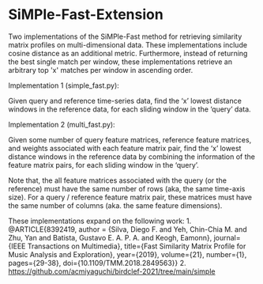 # SiMPle-Fast-Extension
Two implementations of the SiMPle-Fast method for retrieving similarity matrix profiles on multi-dimensional data. These implementations include cosine distance as an additional metric. Furthermore, instead of returning the best single match per window, these implementations retrieve an arbitrary top 'x' matches per window in ascending order.

Implementation 1 (simple_fast.py):

  Given query and reference time-series data, find the ‘x’ lowest distance windows in the reference data, for each sliding window in the ‘query’ data.

Implementation 2 (multi_fast.py):

  Given some number of query feature matrices, reference feature matrices, and weights associated with each feature matrix pair, find the ‘x’ lowest distance windows in the reference data by combining the information   of the feature matrix pairs, for each sliding window in the ‘query’.

  Note that, the all feature matrices associated with the query (or the reference) must have the same number of rows (aka, the same time-axis size). For a query / reference feature matrix pair, these matrices           must have the same number of columns (aka. the same feature dimensions). 

These implementations expand on the following work:
1. 
	@ARTICLE{8392419,
 	author = {Silva, Diego F. and Yeh, Chin-Chia M. and Zhu, Yan and Batista, Gustavo E. A. P. A. and Keogh, Eamonn},
  journal={IEEE Transactions on Multimedia}, 
  title={Fast Similarity Matrix Profile for Music Analysis and Exploration}, 
 	year={2019},
  volume={21},
  number={1},
  pages={29-38},
  doi={10.1109/TMM.2018.2849563}}
2. 
	https://github.com/acmiyaguchi/birdclef-2021/tree/main/simple
